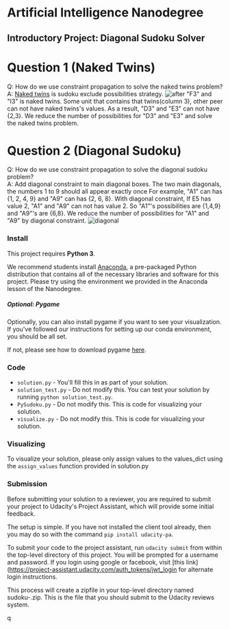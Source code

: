 # Artificial Intelligence Nanodegree
## Introductory Project: Diagonal Sudoku Solver

# Question 1 (Naked Twins)
Q: How do we use constraint propagation to solve the naked twins problem?  
A: 
[Naked twins](http://www.sudokudragon.com/sudokustrategy.htm#XL2104) is sudoku exclude possibilities strategy.
![after](https://d17h27t6h515a5.cloudfront.net/topher/2017/January/5877cc78_naked-twins-2/naked-twins-2.png)
"F3" and "I3" is naked twins. 
Some unit that contains that twins(column 3), other peer can not have naked twins's values. 
As a result, "D3" and "E3" can not have {2,3}.
We reduce the number of possibilities for "D3" and "E3" and solve the naked twins problem.


# Question 2 (Diagonal Sudoku)
Q: How do we use constraint propagation to solve the diagonal sudoku problem?  
A: Add diagonal constraint to main diagonal boxes. 
The two main diagonals, the numbers 1 to 9 should all appear exactly once
For example, "A1" can has {1, 2, 4, 9} and "A9" can has {2, 6, 8}.
With diagonal constraint, If E5 has value 2, "A1" and "A9" can not has value 2. 
So "A1"'s possibilities are {1,4,9} and "A9"'s are {6,8}.
We reduce the number of possibilities for "A1" and "A9" by diagonal constraint.
![diagonal](https://d17h27t6h515a5.cloudfront.net/topher/2017/January/587467eb_diagonal-sudoku/diagonal-sudoku.png)
 

### Install

This project requires **Python 3**.

We recommend students install [Anaconda](https://www.continuum.io/downloads), a pre-packaged Python distribution that contains all of the necessary libraries and software for this project. 
Please try using the environment we provided in the Anaconda lesson of the Nanodegree.

##### Optional: Pygame

Optionally, you can also install pygame if you want to see your visualization. If you've followed our instructions for setting up our conda environment, you should be all set.

If not, please see how to download pygame [here](http://www.pygame.org/download.shtml).

### Code

* `solution.py` - You'll fill this in as part of your solution.
* `solution_test.py` - Do not modify this. You can test your solution by running `python solution_test.py`.
* `PySudoku.py` - Do not modify this. This is code for visualizing your solution.
* `visualize.py` - Do not modify this. This is code for visualizing your solution.

### Visualizing

To visualize your solution, please only assign values to the values_dict using the ```assign_values``` function provided in solution.py

### Submission
Before submitting your solution to a reviewer, you are required to submit your project to Udacity's Project Assistant, which will provide some initial feedback.  

The setup is simple.  If you have not installed the client tool already, then you may do so with the command `pip install udacity-pa`.  

To submit your code to the project assistant, run `udacity submit` from within the top-level directory of this project.  You will be prompted for a username and password.  If you login using google or facebook, visit [this link](https://project-assistant.udacity.com/auth_tokens/jwt_login for alternate login instructions.

This process will create a zipfile in your top-level directory named sudoku-<id>.zip.  This is the file that you should submit to the Udacity reviews system.

q